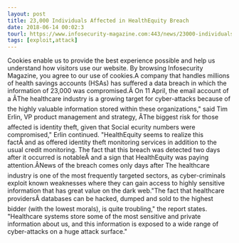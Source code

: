 ```yaml
---
layout: post
title: 23,000 Individuals Affected in HealthEquity Breach
date: 2018-06-14 00:02:3
tourl: https://www.infosecurity-magazine.com:443/news/23000-individuals-affected-in/
tags: [exploit,attack]
---
```

Cookies enable us to provide the best experience possible and help us understand how visitors use our website. By browsing Infosecurity Magazine, you agree to our use of cookies.A company that handles millions of health savings accounts (HSAs) has suffered a data breach in which the information of 23,000 was compromised.Â On 11 April, the email account of a ÂThe healthcare industry is a growing target for cyber-attacks because of the highly valuable information stored within these organizations," said Tim Erlin, VP product management and strategy, ÂThe biggest risk for those affected is identity theft, given that Social ecurity numbers were compromised," Erlin continued. "HealthEquity seems to realize this factÂ and as offered identity theft monitoring services in addition to the usual credit monitoring. The fact that this breach was detected two days after it occurred is notableÂ and a sign that HealthEquity was paying attention.ÂNews of the breach comes only days after The healthcare industry is one of the most frequently targeted sectors, as cyber-criminals exploit known weaknesses where they can gain access to highly sensitive information that has great value on the dark web."The fact that healthcare providersÂ databases can be hacked, dumped and sold to the highest bidder (with the lowest morals), is quite troubling," the report states. "Healthcare systems store some of the most sensitive and private information about us, and this information is exposed to a wide range of cyber-attacks on a huge attack surface."